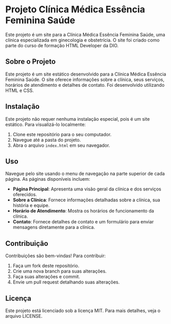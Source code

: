 # Projeto Clínica Médica Essência Feminina Saúde

Este projeto é um site para a Clínica Médica Essência Feminina Saúde, uma clínica especializada em ginecologia e obstetrícia. O site foi criado como parte do curso de formação HTML Developer da DIO.

## Sobre o Projeto

Este projeto é um site estático desenvolvido para a Clínica Médica Essência Feminina Saúde. O site oferece informações sobre a clínica, seus serviços, horários de atendimento e detalhes de contato. Foi desenvolvido utilizando HTML e CSS.
## Instalação

Este projeto não requer nenhuma instalação especial, pois é um site estático. Para visualizá-lo localmente:

1. Clone este repositório para o seu computador.
2. Navegue até a pasta do projeto.
3. Abra o arquivo `index.html` em seu navegador.

## Uso

Navegue pelo site usando o menu de navegação na parte superior de cada página. As páginas disponíveis incluem:

- **Página Principal**: Apresenta uma visão geral da clínica e dos serviços oferecidos.
- **Sobre a Clínica**: Fornece informações detalhadas sobre a clínica, sua história e equipe.
- **Horário de Atendimento**: Mostra os horários de funcionamento da clínica.
- **Contato**: Fornece detalhes de contato e um formulário para enviar mensagens diretamente para a clínica.

## Contribuição

Contribuições são bem-vindas! Para contribuir:

1. Faça um fork deste repositório.
2. Crie uma nova branch para suas alterações.
3. Faça suas alterações e commit.
4. Envie um pull request detalhando suas alterações.

## Licença

Este projeto está licenciado sob a licença MIT. Para mais detalhes, veja o arquivo LICENSE.
